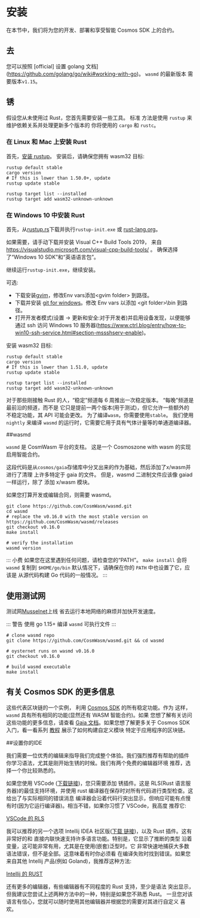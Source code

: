 # 安装

在本节中，我们将为您的开发、部署和享受智能
Cosmos SDK 上的合约。

## 去

您可以按照 [official] 设置 golang
文档](https://github.com/golang/go/wiki#working-with-go)。 `wasmd` 的最新版本
需要版本`v1.15`。

## 锈

假设您从未使用过 Rust，您首先需要安装一些工具。 标准
方法是使用 `rustup` 来维护依赖关系并处理更新多个版本的
你将使用的 `cargo` 和 `rustc`。

### 在 Linux 和 Mac 上安装 Rust

首先，[安装 rustup](https://rustup.rs/)。 安装后，请确保您拥有 wasm32 目标:

```shell
rustup default stable
cargo version
# If this is lower than 1.50.0+, update
rustup update stable

rustup target list --installed
rustup target add wasm32-unknown-unknown
```

### 在 Windows 10 中安装 Rust

首先，从[rustup.rs](https://rustup.rs/)下载并执行`rustup-init.exe`
或 [rust-lang.org](https://www.rust-lang.org/tools/install)。

如果需要，请手动下载并安装 Visual C++ Build Tools 2019，
来自 https://visualstudio.microsoft.com/visual-cpp-build-tools/ 。
确保选择了“Windows 10 SDK”和“英语语言包”。

继续运行`rustup-init.exe`，继续安装。

可选:
- 下载安装[gvim](https://www.vim.org/download.php#pc)，修改Env vars添加\<gvim folder\>
到路径。
- 下载并安装 [git for windows](https://git-scm.com/download/win)。修改 Env vars 以添加 \<git folder\>\bin
到路径。
- 打开开发者模式(设置 -> 更新和安全:对于开发者)并启用设备发现，以便能够
通过 ssh 访问 Windows 10 服务器(https://www.ctrl.blog/entry/how-to-win10-ssh-service.html#section-mssshserv-enable)。

安装 wasm32 目标:
```shell
rustup default stable
cargo version
# If this is lower than 1.51.0, update
rustup update stable

rustup target list --installed
rustup target add wasm32-unknown-unknown
```

对于那些刚接触 Rust 的人，“稳定”频道每 6 周推出一次稳定版本。
  “每晚”频道是最前沿的频道，而不是
它只是提前一两个版本(用于测试)，但它允许一些额外的不稳定功能，其
API 可能会更改。 为了编译`wasm`，你需要使用`stable`。 我们使用 `nightly` 来编译
`wasmd` 的运行时，它需要它用于具有气体计量等的单通道编译器。

##wasmd

`wasmd` 是 CosmWasm 平台的支柱。 这是一个 Cosmoszone with wasm 的实现
启用智能合约。

这段代码是从`cosmos/gaia`存储库中分叉出来的作为基础，然后添加了x/wasm并进行了清理
上许多特定于 gaia 的文件。 但是，wasmd 二进制文件应该像 gaiad 一样运行，除了
添加 x/wasm 模块。

如果您打算开发或编辑合同，则需要 wasmd。

```shell
git clone https://github.com/CosmWasm/wasmd.git
cd wasmd
# replace the v0.16.0 with the most stable version on https://github.com/CosmWasm/wasmd/releases
git checkout v0.16.0
make install

# verify the installation
wasmd version
```

::: 小费
如果您在这里遇到任何问题，请检查您的“PATH”。 `make install` 会将 `wasmd` 复制到
`$HOME/go/bin` 默认情况下，请确保在你的 `PATH` 中也设置了它，应该是
从源代码构建 Go 代码的一般情况。
:::

## 使用测试网

测试网[Musselnet](https://github.com/CosmWasm/testnets/tree/master/musselnet)上线
省去运行本地网络的麻烦并加快开发速度。

::: 警告
使用 go 1.15+ 编译 `wasmd` 可执行文件
:::

```shell
# clone wasmd repo
git clone https://github.com/CosmWasm/wasmd.git && cd wasmd

# oysternet runs on wasmd v0.16.0
git checkout v0.16.0

# build wasmd executable
make install
```

## 有关 Cosmos SDK 的更多信息

这些代表区块链的一个实例，
利用 [Cosmos SDK](https://github.com/cosmos/cosmos-sdk) 的所有稳定功能。作为
这样，`wasmd` 具有所有相同的功能(显然还有 WASM 智能合约)。如果
您想了解有关访问这些功能的更多信息，请查看 [Gaia
文档](https://github.com/cosmos/gaia/tree/main/docs/gaia-tutorials)。如果您想了解更多关于
Cosmos SDK 入门，看一看系列
[教程](https://tutorials.cosmos.network/) 展示了如何构建自定义模块
特定于应用程序的区块链。

##设置你的IDE

我们需要一位优秀的编辑来指导我们完成整个体验。我们强烈推荐有帮助的插件
你学习语法，尤其是刚开始生锈的时候。我们有两个免费的编辑器环境
推荐，选择一个你比较熟悉的。

如果您使用 VSCode ([下载链接](https://code.visualstudio.com/download))，您只需要添加
锈插件。这是 RLS(Rust 语言服务器)的最佳支持环境，并使用 rust
编译器在保存时对所有代码进行类型检查。这给出了与实际相同的错误消息
编译器会沿着代码行突出显示，但响应可能有点慢
有时(因为它运行编译器)。相当不错，如果你习惯了 VSCode，我高度
推荐它:

[VSCode 的 RLS](https://marketplace.visualstudio.com/items?itemName=rust-lang.rust)

我可以推荐的另一个选项 Intellij IDEA 社区版([下载
链接](https://www.jetbrains.com/idea/download/))，以及 Rust 插件。这有非常好的和
直接内联快速支持许多语言功能。特别是，它显示了推断的类型
沿着变量，这可能非常有用，尤其是在使用(嵌套)泛型时。它
非常快速地捕获大多数语法错误，但不是全部。这意味着有时你必须看
在编译失败时找到错误。如果您来自其他 Intellij 产品(例如
Goland)，我推荐这种方法:

[Intellij 的 RUST](https://intellij-rust.github.io/)

还有更多的编辑器，有些编辑器有不同程度的 Rust 支持，至少是语法
突出显示，但我建议您尝试上述两种方法中的一种，特别是如果您不熟悉 Rust。
一旦您对该语言有信心，您就可以随时使用其他编辑器并根据您的需要对其进行自定义
喜欢。
